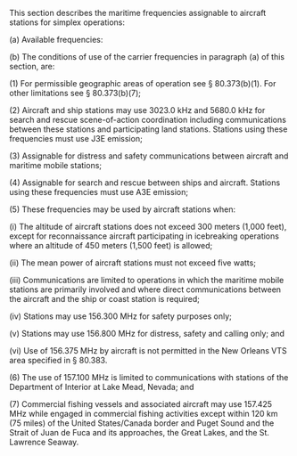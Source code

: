 This section describes the maritime frequencies assignable to aircraft stations for simplex operations:

(a) Available frequencies:

(b) The conditions of use of the carrier frequencies in paragraph (a) of this section, are:

(1) For permissible geographic areas of operation see § 80.373(b)(1). For other limitations see § 80.373(b)(7);

(2) Aircraft and ship stations may use 3023.0 kHz and 5680.0 kHz for search and rescue scene-of-action coordination including communications between these stations and participating land stations. Stations using these frequencies must use J3E emission;

(3) Assignable for distress and safety communications between aircraft and maritime mobile stations;

(4) Assignable for search and rescue between ships and aircraft. Stations using these frequencies must use A3E emission;

(5) These frequencies may be used by aircraft stations when:

(i) The altitude of aircraft stations does not exceed 300 meters (1,000 feet), except for reconnaissance aircraft participating in icebreaking operations where an altitude of 450 meters (1,500 feet) is allowed;

(ii) The mean power of aircraft stations must not exceed five watts;

(iii) Communications are limited to operations in which the maritime mobile stations are primarily involved and where direct communications between the aircraft and the ship or coast station is required;

(iv) Stations may use 156.300 MHz for safety purposes only;

(v) Stations may use 156.800 MHz for distress, safety and calling only; and

(vi) Use of 156.375 MHz by aircraft is not permitted in the New Orleans VTS area specified in § 80.383.

(6) The use of 157.100 MHz is limited to communications with stations of the Department of Interior at Lake Mead, Nevada; and

(7) Commercial fishing vessels and associated aircraft may use 157.425 MHz while engaged in commercial fishing activities except within 120 km (75 miles) of the United States/Canada border and Puget Sound and the Strait of Juan de Fuca and its approaches, the Great Lakes, and the St. Lawrence Seaway.

